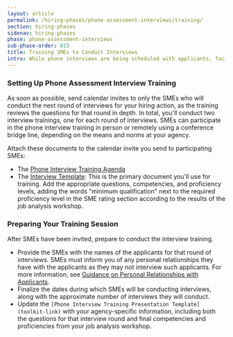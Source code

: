 ```yaml
---
layout: article
permalink: /hiring-phases/phone-assessment-interviews/training/
section: hiring-phases
sidenav: hiring-phases
phase: phone-assessment-interviews
sub-phase-order: 015
title: Training SMEs to Conduct Interviews
intro: While phone interviews are being scheduled with applicants, facilitate a mandatory two-hour interview training for all SMEs who will conduct the next round of interviews that explains how to conduct structured interviews and assess an applicant’s proficiency with the required competencies based on their responses.
---
```


### Setting Up Phone Assessment Interview Training

As soon as possible, send calendar invites to only the SMEs who will conduct the next round of interviews for your hiring action, as the training reviews the questions for that round in depth. In total, you'll conduct two interview trainings, one for each round of interviews. SMEs can participate in the phone interview training in person or remotely using a conference bridge line, depending on the means and norms at your agency.

Attach these documents to the calendar invite you send to participating SMEs:
- The <a href="{{site.baseurl}}/toolkit/phone-assessment-interviews/phone-interview-training-agenda/">Phone Interview Training Agenda</a>
- The <a href="{{ site.baseurl }}/toolkit/assessment-strategy/phone-interview-template.docx">Interview Template</a>: This is the primary document you'll use for training. Add the appropriate questions, competencies, and proficiency levels, adding the words "minimum qualification" next to the required proficiency level in the SME rating section according to the results of the job analysis workshop.

### Preparing Your Training Session

After SMEs have been invited, prepare to conduct the interview training.

- Provide the SMEs with the names of the applicants for that round of interviews. SMEs must inform you of any personal relationships they have with the applicants as they may not interview such applicants. For more information, see <a href="{{site.baseurl}}/toolkit/phone-assessment-interviews/personal-relationships/">Guidance on Personal Relationships with Applicants</a>.
- Finalize the dates during which SMEs will be conducting interviews, along with the approximate number of interviews they will conduct.
- Update the `[Phone Interview Training Presentation Template](toolkit-link)` with your agency-specific information, including both the questions for that interview round and final competencies and proficiencies from your job analysis workshop.
